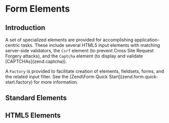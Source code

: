 # Form Elements

## Introduction

A set of specialized elements are provided for accomplishing application-centric tasks. These
include several HTML5 input elements with matching server-side validators, the `Csrf` element (to
prevent Cross Site Request Forgery attacks), and the `Captcha` element (to display and validate
\[CAPTCHAs\](zend.captcha)).

A `Factory` is provided to facilitate creation of elements, fieldsets, forms, and the related input
filter. See the \[Zend\\Form Quick Start\](zend.form.quick-start.factory) for more information.

## Standard Elements

## HTML5 Elements
